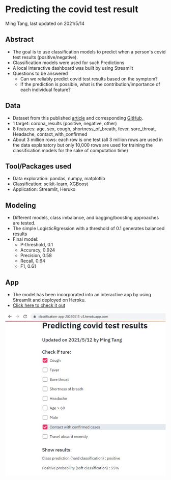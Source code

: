 # Predicting the covid test result
Ming Tang, last updated on 2021/5/14

## Abstract
* The goal is to use classification models to predict when a person's covid test results (positive/negative).
* Classification models were used for such Predictions
* A local interactive dashboard was built by using Streamlit
* Questions to be answered
  * Can we reliably predict covid test results based on the symptom?
  * If the prediction is possible, what is the contribution/importance of each individual feature?

## Data
* Dataset from this published [article](https://www.nature.com/articles/s41746-020-00372-6) and corresponding [GitHub](https://github.com/nshomron/covidpred/tree/master/data).
* 1 target: corona_results (positive, negative, other)
* 8 features: age, sex, cough, shortness_of_breath, fever, sore_throat, Headache, contact_with_confirmed
* About 3 million rows: each row is one test (all 3 million rows are used in the data explanatory but only 10,000 rows are used for training the classification models for the sake of computation time)


## Tool/Packages used
* Data exploration: pandas, numpy, matplotlib
* Classification: scikit-learn, XGBoost
* Application: Streamlit, Heruko


## Modeling
* Different models, class imbalance, and bagging/boosting approaches are tested.
* The simple LogisticRgression with a threshold of 0.1 generates balanced results
* Final model:
  * P-threshold, 0.1
  * Accuracy, 0.924
  * Precision, 0.58
  * Recall, 0.64
  * F1, 0.61

## App
* The model has been incorporated into an interactive app by using Streamlit and deployed on Heroku.
* [Click here to check it out](https://classification-app-20210513-v3.herokuapp.com/)

![OnlineApp](/figures/app_screenshot.JPG?raw=true)
